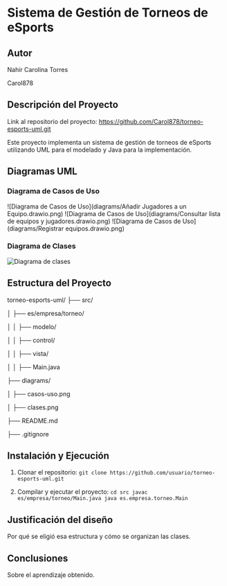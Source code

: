 # Sistema de Gestión de Torneos de eSports 

## Autor 
Nahir Carolina Torres

Carol878 

## Descripción del Proyecto 

Link al repositorio del proyecto: https://github.com/Carol878/torneo-esports-uml.git

Este proyecto implementa un sistema de gestión de torneos de eSports utilizando UML para el modelado y Java para la implementación.

## Diagramas UML 
### Diagrama de Casos de Uso 
![Diagrama de Casos de Uso](diagrams/Añadir Jugadores a un Equipo.drawio.png)
![Diagrama de Casos de Uso](diagrams/Consultar lista de equipos y jugadores.drawio.png)
![Diagrama de Casos de Uso](diagrams/Registrar equipos.drawio.png)

### Diagrama de Clases 
![Diagrama de clases](diagrams/clases.png) 

## Estructura del Proyecto 
torneo-esports-uml/ ├── src/ 

│ ├── es/empresa/torneo/ 

│ │ ├── modelo/ 

│ │ ├── control/ 

│ │ ├── vista/ 

│ │ ├── Main.java 

├── diagrams/ 

│ ├── casos-uso.png 

│ ├── clases.png 

├── README.md 

├── .gitignore



## Instalación y Ejecución 
1. Clonar el repositorio:
`git clone https://github.com/usuario/torneo-esports-uml.git`

2. Compilar y ejecutar el proyecto:
`cd src javac es/empresa/torneo/Main.java java es.empresa.torneo.Main`

## Justificación del diseño
Por qué se eligió esa estructura y cómo se organizan las clases. 

## Conclusiones 
Sobre el aprendizaje obtenido.
